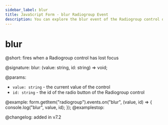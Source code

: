 ```yaml
---
sidebar_label: blur
title: JavaScript Form - blur Radiogroup Event 
description: You can explore the blur event of the Radiogroup control of Form in the documentation of the DHTMLX JavaScript UI library. Browse developer guides and API reference, try out code examples and live demos, and download a free 30-day evaluation version of DHTMLX Suite.
---
```


# blur

@short: fires when a Radiogroup control has lost focus

@signature: blur: (value: string, id: string) => void;

@params:
- `value: string` - the current value of the control
- `id: string` - the id of the radio button of the Radiogroup control

@example:
form.getItem("radiogroup").events.on("blur", (value, id) => {
    console.log("blur", value, id);
});
@examplestop:

@changelog: added in v7.2

